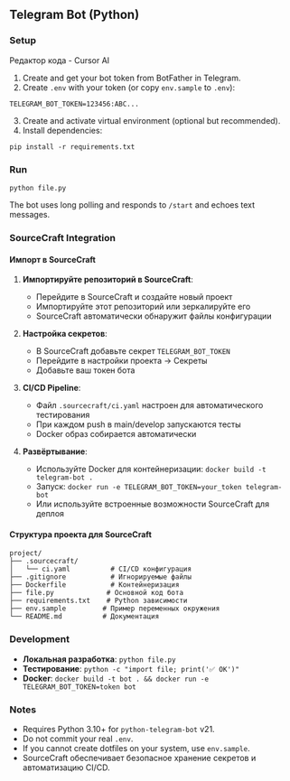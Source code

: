 ## Telegram Bot (Python)

### Setup
Редактор кода - Cursor AI
1. Create and get your bot token from BotFather in Telegram.
2. Create `.env` with your token (or copy `env.sample` to `.env`):

```
TELEGRAM_BOT_TOKEN=123456:ABC...
```

3. Create and activate virtual environment (optional but recommended).
4. Install dependencies:

```
pip install -r requirements.txt
```

### Run

```
python file.py
```

The bot uses long polling and responds to `/start` and echoes text messages.

### SourceCraft Integration

#### Импорт в SourceCraft

1. **Импортируйте репозиторий в SourceCraft**:
   - Перейдите в SourceCraft и создайте новый проект
   - Импортируйте этот репозиторий или зеркалируйте его
   - SourceCraft автоматически обнаружит файлы конфигурации

2. **Настройка секретов**:
   - В SourceCraft добавьте секрет `TELEGRAM_BOT_TOKEN`
   - Перейдите в настройки проекта → Секреты
   - Добавьте ваш токен бота

3. **CI/CD Pipeline**:
   - Файл `.sourcecraft/ci.yaml` настроен для автоматического тестирования
   - При каждом push в main/develop запускаются тесты
   - Docker образ собирается автоматически

4. **Развёртывание**:
   - Используйте Docker для контейнеризации: `docker build -t telegram-bot .`
   - Запуск: `docker run -e TELEGRAM_BOT_TOKEN=your_token telegram-bot`
   - Или используйте встроенные возможности SourceCraft для деплоя

#### Структура проекта для SourceCraft

```
project/
├── .sourcecraft/
│   └── ci.yaml          # CI/CD конфигурация
├── .gitignore           # Игнорируемые файлы
├── Dockerfile           # Контейнеризация
├── file.py             # Основной код бота
├── requirements.txt    # Python зависимости
├── env.sample         # Пример переменных окружения
└── README.md          # Документация
```

### Development

- **Локальная разработка**: `python file.py`
- **Тестирование**: `python -c "import file; print('✅ OK')"`
- **Docker**: `docker build -t bot . && docker run -e TELEGRAM_BOT_TOKEN=token bot`

### Notes

- Requires Python 3.10+ for `python-telegram-bot` v21.
- Do not commit your real `.env`.
- If you cannot create dotfiles on your system, use `env.sample`.
- SourceCraft обеспечивает безопасное хранение секретов и автоматизацию CI/CD.

